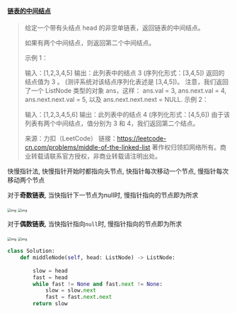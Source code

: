 #### [链表的中间结点](https://leetcode-cn.com/problems/middle-of-the-linked-list/)

> 给定一个带有头结点 head 的非空单链表，返回链表的中间结点。
>
> 如果有两个中间结点，则返回第二个中间结点。
>
>  
>
> 示例 1：
>
> 输入：[1,2,3,4,5]
> 输出：此列表中的结点 3 (序列化形式：[3,4,5])
> 返回的结点值为 3 。 (测评系统对该结点序列化表述是 [3,4,5])。
> 注意，我们返回了一个 ListNode 类型的对象 ans，这样：
> ans.val = 3, ans.next.val = 4, ans.next.next.val = 5, 以及 ans.next.next.next = NULL.
> 示例 2：
>
> 输入：[1,2,3,4,5,6]
> 输出：此列表中的结点 4 (序列化形式：[4,5,6])
> 由于该列表有两个中间结点，值分别为 3 和 4，我们返回第二个结点。
>
> 来源：力扣（LeetCode）
> 链接：https://leetcode-cn.com/problems/middle-of-the-linked-list
> 著作权归领扣网络所有。商业转载请联系官方授权，非商业转载请注明出处。

快慢指针法, 快慢指针开始时都指向头节点, 快指针每次移动一个节点, 慢指针每次移动两个节点

对于**奇数链表**, 当快指针下一节点为null时, 慢指针指向的节点即为所求

<img src="https://pic.leetcode-cn.com/47fcce63bb36ce396dc94ea92f1c0f0efdb83615af73f9d10d4573350562ed79-file_1587171760240" alt="img" style="zoom: 50%;" />

<img src="https://pic.leetcode-cn.com/0af80fcf55056be8d48f842be0a38beee30936f1613454df8d018d6233e44244-file_1587171760266" alt="img" style="zoom:50%;" />

对于**偶数链表**, 当快指针指向`null`时, 慢指针指向的节点即为所求

<img src="https://pic.leetcode-cn.com/82523161bc817b49ba76ff7a38e1ae95438c53e879cc255e1c31e1e035dd8985-file_1587171760276" alt="img" style="zoom:50%;" />

<img src="https://pic.leetcode-cn.com/f845565b2e3201e1cb5ab752ed0c5707460ae522d0b8b9752d507be3c39b84cc-file_1587171760313" alt="img" style="zoom:50%;" />

```python
class Solution:
    def middleNode(self, head: ListNode) -> ListNode:
        
        slow = head
        fast = head
        while fast != None and fast.next != None:
            slow = slow.next
            fast = fast.next.next
        return slow
```

